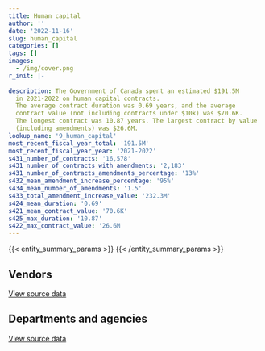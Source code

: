 ```yaml
---
title: Human capital
author: ''
date: '2022-11-16'
slug: human_capital
categories: []
tags: []
images:
  - /img/cover.png
r_init: |-
  
description: The Government of Canada spent an estimated $191.5M
  in 2021-2022 on human capital contracts.
  The average contract duration was 0.69 years, and the average
  contract value (not including contracts under $10k) was $70.6K.
  The longest contract was 10.87 years. The largest contract by value
  (including amendments) was $26.6M.
lookup_name: '9_human_capital'
most_recent_fiscal_year_total: '191.5M'
most_recent_fiscal_year_year: '2021-2022'
s431_number_of_contracts: '16,578'
s431_number_of_contracts_with_amendments: '2,183'
s431_number_of_contracts_amendments_percentage: '13%'
s432_mean_amendment_increase_percentage: '95%'
s434_mean_number_of_amendments: '1.5'
s433_total_amendment_increase_value: '232.3M'
s424_mean_duration: '0.69'
s421_mean_contract_value: '70.6K'
s425_max_duration: '10.87'
s422_max_contract_value: '26.6M'
---
```


<script src="/rmarkdown-libs/htmlwidgets/htmlwidgets.js"></script>
<link href="/rmarkdown-libs/datatables-css/datatables-crosstalk.css" rel="stylesheet" />
<script src="/rmarkdown-libs/datatables-binding/datatables.js"></script>
<script src="/rmarkdown-libs/jquery/jquery-3.6.0.min.js"></script>
<link href="/rmarkdown-libs/dt-core-bootstrap/css/dataTables.bootstrap.min.css" rel="stylesheet" />
<link href="/rmarkdown-libs/dt-core-bootstrap/css/dataTables.bootstrap.extra.css" rel="stylesheet" />
<script src="/rmarkdown-libs/dt-core-bootstrap/js/jquery.dataTables.min.js"></script>
<script src="/rmarkdown-libs/dt-core-bootstrap/js/dataTables.bootstrap.min.js"></script>
<link href="/rmarkdown-libs/crosstalk/css/crosstalk.min.css" rel="stylesheet" />
<script src="/rmarkdown-libs/crosstalk/js/crosstalk.min.js"></script>
<script src="/rmarkdown-libs/htmlwidgets/htmlwidgets.js"></script>
<link href="/rmarkdown-libs/datatables-css/datatables-crosstalk.css" rel="stylesheet" />
<script src="/rmarkdown-libs/datatables-binding/datatables.js"></script>
<script src="/rmarkdown-libs/jquery/jquery-3.6.0.min.js"></script>
<link href="/rmarkdown-libs/dt-core-bootstrap/css/dataTables.bootstrap.min.css" rel="stylesheet" />
<link href="/rmarkdown-libs/dt-core-bootstrap/css/dataTables.bootstrap.extra.css" rel="stylesheet" />
<script src="/rmarkdown-libs/dt-core-bootstrap/js/jquery.dataTables.min.js"></script>
<script src="/rmarkdown-libs/dt-core-bootstrap/js/dataTables.bootstrap.min.js"></script>
<link href="/rmarkdown-libs/crosstalk/css/crosstalk.min.css" rel="stylesheet" />
<script src="/rmarkdown-libs/crosstalk/js/crosstalk.min.js"></script>

{{< entity_summary_params >}}
{{< /entity_summary_params >}}

## Vendors

<div id="htmlwidget-1" style="width:100%;height:auto;" class="datatables html-widget"></div>
<script type="application/json" data-for="htmlwidget-1">{"x":{"style":"bootstrap","filter":"none","vertical":false,"data":[["<a href=\"/vendors/73719_newfoundland_labrador/\">73719 Newfoundland Labrador<\/a>","<a href=\"/vendors/abb/\">ABB<\/a>","<a href=\"/vendors/abco_industries/\">ABCO Industries<\/a>","<a href=\"/vendors/accenture/\">Accenture<\/a>","<a href=\"/vendors/acosys_consulting_services/\">Acosys Consulting Services<\/a>","<a href=\"/vendors/adga_group/\">ADGA Group<\/a>","<a href=\"/vendors/adobe/\">Adobe<\/a>","<a href=\"/vendors/adp_canada/\">ADP Canada<\/a>","<a href=\"/vendors/advanced_chippewa_technologies/\">Advanced Chippewa Technologies<\/a>","<a href=\"/vendors/agilent/\">Agilent<\/a>","<a href=\"/vendors/algonquin_college/\">Algonquin College<\/a>","<a href=\"/vendors/altis_human_resources/\">Altis Human Resources<\/a>","<a href=\"/vendors/amazon/\">Amazon<\/a>","<a href=\"/vendors/american_bureau_of_shipping/\">American Bureau of Shipping<\/a>","<a href=\"/vendors/american_chemical_society/\">American Chemical Society<\/a>","<a href=\"/vendors/amtek_engineering/\">Amtek Engineering<\/a>","<a href=\"/vendors/aon_reed_stenhouse/\">Aon Reed Stenhouse<\/a>","<a href=\"/vendors/applied_electonics/\">Applied Electonics<\/a>","<a href=\"/vendors/aqua_lung_canada/\">Aqua Lung Canada<\/a>","<a href=\"/vendors/artemp_personnel_services/\">Artemp Personnel Services<\/a>","<a href=\"/vendors/atco/\">ATCO<\/a>","<a href=\"/vendors/avi_spl/\">Avi Spl<\/a>","<a href=\"/vendors/babel_street/\">Babel Street<\/a>","<a href=\"/vendors/bae_systems/\">BAE Systems<\/a>","<a href=\"/vendors/banfield_seguin/\">Banfield Seguin<\/a>","<a href=\"/vendors/bdo_canada/\">BDO Canada<\/a>","<a href=\"/vendors/bell_canada/\">Bell Canada<\/a>","<a href=\"/vendors/bell_textron/\">Bell Textron<\/a>","<a href=\"/vendors/berlitz_canada/\">Berlitz Canada<\/a>","<a href=\"/vendors/beva_global_management/\">Beva Global Management<\/a>","<a href=\"/vendors/black_mcdonald/\">Black McDonald<\/a>","<a href=\"/vendors/bloomberg_finance_l_p/\">Bloomberg Finance L P<\/a>","<a href=\"/vendors/bluedot/\">BlueDot<\/a>","<a href=\"/vendors/bluedrop_training_simulation/\">Bluedrop Training Simulation<\/a>","<a href=\"/vendors/bmc_software_canada/\">BMC Software Canada<\/a>","<a href=\"/vendors/bmt_fleet_technology/\">BMT Fleet Technology<\/a>","<a href=\"/vendors/breckenhill/\">Breckenhill<\/a>","<a href=\"/vendors/c_core/\">C Core<\/a>","<a href=\"/vendors/cache_computer_consulting/\">Cache Computer Consulting<\/a>","<a href=\"/vendors/cae/\">CAE<\/a>","<a href=\"/vendors/calian/\">Calian<\/a>","<a href=\"/vendors/campbell_scientific_canada/\">Campbell Scientific Canada<\/a>","<a href=\"/vendors/canada_post/\">Canada Post<\/a>","<a href=\"/vendors/canadian_bureau_for_international_education/\">Canadian Bureau for International Education<\/a>","<a href=\"/vendors/canadian_corps_of_commissionaires/\">Canadian Corps of Commissionaires<\/a>","<a href=\"/vendors/canadian_helicopters/\">Canadian Helicopters<\/a>","<a href=\"/vendors/canadian_red_cross/\">Canadian Red Cross<\/a>","<a href=\"/vendors/canadian_standards_association/\">Canadian Standards Association<\/a>","<a href=\"/vendors/cansel_survey_equipment/\">Cansel Survey Equipment<\/a>","<a href=\"/vendors/carahsoft_technology/\">Carahsoft Technology<\/a>","<a href=\"/vendors/carleton_university/\">Carleton University<\/a>","<a href=\"/vendors/caron_professional_linguistic/\">Caron Professional Linguistic<\/a>","<a href=\"/vendors/cartel_communication_systems/\">Cartel Communication Systems<\/a>","<a href=\"/vendors/cbci_telecom/\">CBCI Telecom<\/a>","<a href=\"/vendors/cdw_canada/\">CDW Canada<\/a>","<a href=\"/vendors/cgi/\">CGI<\/a>","<a href=\"/vendors/charron_human_resources/\">Charron Human Resources<\/a>","<a href=\"/vendors/charter_telecom/\">Charter Telecom<\/a>","<a href=\"/vendors/chemical_abstracts_service/\">Chemical Abstracts Service<\/a>","<a href=\"/vendors/chu_sainte_justine/\">CHU Sainte Justine<\/a>","<a href=\"/vendors/chubb_edwards/\">Chubb Edwards<\/a>","<a href=\"/vendors/cima/\">CIMA<\/a>","<a href=\"/vendors/cision_canada/\">Cision Canada<\/a>","<a href=\"/vendors/cistel_technology/\">Cistel Technology<\/a>","<a href=\"/vendors/citrix/\">Citrix<\/a>","<a href=\"/vendors/click_networks/\">Click Networks<\/a>","<a href=\"/vendors/closereach/\">CloseReach<\/a>","<a href=\"/vendors/colt_canada/\">Colt Canada<\/a>","<a href=\"/vendors/communitech/\">Communitech<\/a>","<a href=\"/vendors/commvault_systems/\">Commvault Systems<\/a>","<a href=\"/vendors/conference_board_of_canada/\">Conference Board of Canada<\/a>","<a href=\"/vendors/contract_community/\">Contract Community<\/a>","<a href=\"/vendors/controls_equipment/\">Controls Equipment<\/a>","<a href=\"/vendors/convergint_technologies/\">Convergint Technologies<\/a>","<a href=\"/vendors/conversart_consulting/\">Conversart Consulting<\/a>","<a href=\"/vendors/cossette_communications/\">Cossette Communications<\/a>","<a href=\"/vendors/cpcs_transcom/\">CPCS Transcom<\/a>","<a href=\"/vendors/ctoms/\">CTOMS<\/a>","<a href=\"/vendors/cummins_canada/\">Cummins Canada<\/a>","<a href=\"/vendors/dalhousie_university/\">Dalhousie University<\/a>","<a href=\"/vendors/dare_human_resources/\">Dare Human Resources<\/a>","<a href=\"/vendors/dasco_equipment/\">DASCO Equipment<\/a>","<a href=\"/vendors/data_centre_intelligence/\">Data Centre Intelligence<\/a>","<a href=\"/vendors/datum_marine_services/\">Datum Marine Services<\/a>","<a href=\"/vendors/dell_computer/\">Dell Computer<\/a>","<a href=\"/vendors/deloitte/\">Deloitte<\/a>","<a href=\"/vendors/dillon_consulting/\">Dillon Consulting<\/a>","<a href=\"/vendors/dmti_spatial/\">Dmti Spatial<\/a>","<a href=\"/vendors/donna_cona/\">Donna Cona<\/a>","<a href=\"/vendors/dss_marine/\">DSS Marine<\/a>","<a href=\"/vendors/dynamic_personnel_consultants/\">Dynamic Personnel Consultants<\/a>","<a href=\"/vendors/eagle_professional_resources/\">Eagle Professional Resources<\/a>","<a href=\"/vendors/ebsco_canada/\">EBSCO Canada<\/a>","<a href=\"/vendors/ecole_de_langues_abce/\">Ecole De Langues Abce<\/a>","<a href=\"/vendors/ecole_de_langues_eagle/\">Ecole De Langues Eagle<\/a>","<a href=\"/vendors/ecole_de_langues_la_cite/\">Ecole De Langues La Cite<\/a>","<a href=\"/vendors/effigis_geo_solutions/\">Effigis Geo Solutions<\/a>","<a href=\"/vendors/ekos_research_associates/\">Ekos Research Associates<\/a>","<a href=\"/vendors/elizabeth_fry_society/\">Elizabeth Fry Society<\/a>","<a href=\"/vendors/elsevier/\">Elsevier<\/a>","<a href=\"/vendors/emergency_medical_technology/\">Emergency Medical Technology<\/a>","<a href=\"/vendors/eperformance/\">Eperformance<\/a>","<a href=\"/vendors/ernst_young/\">Ernst Young<\/a>","<a href=\"/vendors/esri/\">ESRI<\/a>","<a href=\"/vendors/evaluation_personnel/\">Evaluation Personnel<\/a>","<a href=\"/vendors/evaluation_personnel_selection/\">Evaluation Personnel Selection<\/a>","<a href=\"/vendors/excel_human_resources/\">Excel Human Resources<\/a>","<a href=\"/vendors/exit_certified/\">Exit Certified<\/a>","<a href=\"/vendors/exp_services/\">EXP Services<\/a>","<a href=\"/vendors/factiva/\">Factiva<\/a>","<a href=\"/vendors/fast_forward_french/\">Fast Forward French<\/a>","<a href=\"/vendors/fast_track_staffing/\">Fast Track Staffing<\/a>","<a href=\"/vendors/ference_company_consulting/\">Ference Company Consulting<\/a>","<a href=\"/vendors/finning_international/\">Finning International<\/a>","<a href=\"/vendors/first_air/\">First Air<\/a>","<a href=\"/vendors/flightsafety_canada/\">FlightSafety Canada<\/a>","<a href=\"/vendors/fmc_professionals/\">FMC Professionals<\/a>","<a href=\"/vendors/forrest_green_consulting/\">Forrest Green Consulting<\/a>","<a href=\"/vendors/forrester_research/\">Forrester Research<\/a>","<a href=\"/vendors/frequentis_canada/\">Frequentis Canada<\/a>","<a href=\"/vendors/gartner/\">Gartner<\/a>","<a href=\"/vendors/gc_strategies/\">GC Strategies<\/a>","<a href=\"/vendors/general_electric_canada/\">General Electric Canada<\/a>","<a href=\"/vendors/genome_quebec/\">Genome Quebec<\/a>","<a href=\"/vendors/ghd/\">GHD<\/a>","<a href=\"/vendors/glencairn_educational_services/\">Glencairn Educational Services<\/a>","<a href=\"/vendors/global_knowledge/\">Global Knowledge<\/a>","<a href=\"/vendors/globe_and_mail/\">Globe and Mail<\/a>","<a href=\"/vendors/golder_associates/\">Golder Associates<\/a>","<a href=\"/vendors/government_of_alberta/\">Government of Alberta<\/a>","<a href=\"/vendors/graybridge_international_consulting/\">Graybridge International Consulting<\/a>","<a href=\"/vendors/griffon_hoverwork/\">Griffon Hoverwork<\/a>","<a href=\"/vendors/groupe_edgenda/\">Groupe Edgenda<\/a>","<a href=\"/vendors/halpenny_insurance_brokers/\">Halpenny Insurance Brokers<\/a>","<a href=\"/vendors/hawboldt_industries/\">Hawboldt Industries<\/a>","<a href=\"/vendors/hdp_group/\">Hdp Group<\/a>","<a href=\"/vendors/hemmera_envirochem/\">Hemmera Envirochem<\/a>","<a href=\"/vendors/hercules_slr/\">Hercules SLR<\/a>","<a href=\"/vendors/holland_college/\">Holland College<\/a>","<a href=\"/vendors/homewood_health/\">Homewood Health<\/a>","<a href=\"/vendors/horizant/\">Horizant<\/a>","<a href=\"/vendors/howard_house_association_of_cape_breton/\">Howard House Association of Cape Breton<\/a>","<a href=\"/vendors/hypertec/\">Hypertec<\/a>","<a href=\"/vendors/ibiska_telecom/\">Ibiska Telecom<\/a>","<a href=\"/vendors/ibm_canada/\">IBM Canada<\/a>","<a href=\"/vendors/ihs_global/\">IHS Global<\/a>","<a href=\"/vendors/iic_technologies/\">IIC Technologies<\/a>","<a href=\"/vendors/illumina_canada/\">Illumina Canada<\/a>","<a href=\"/vendors/imtech_marine_canada/\">Imtech Marine Canada<\/a>","<a href=\"/vendors/info_tech_research_group/\">Info Tech Research Group<\/a>","<a href=\"/vendors/innovasea_marine_systems_canada/\">Innovasea Marine Systems Canada<\/a>","<a href=\"/vendors/institute_on_governance/\">Institute On Governance<\/a>","<a href=\"/vendors/instrux_media/\">Instrux Media<\/a>","<a href=\"/vendors/ipss/\">IPSS<\/a>","<a href=\"/vendors/iqvia/\">Iqvia<\/a>","<a href=\"/vendors/isomass_scientific/\">Isomass Scientific<\/a>","<a href=\"/vendors/it_net_consultants/\">IT NET Consultants<\/a>","<a href=\"/vendors/itex/\">ITEX<\/a>","<a href=\"/vendors/jankel_tactical_systems/\">Jankel Tactical Systems<\/a>","<a href=\"/vendors/jasco_applied_sciences_canada/\">JASCO Applied Sciences Canada<\/a>","<a href=\"/vendors/javelin_technologies/\">Javelin Technologies<\/a>","<a href=\"/vendors/john_howard_society/\">John Howard Society<\/a>","<a href=\"/vendors/john_wiley_sons/\">John Wiley Sons<\/a>","<a href=\"/vendors/jones_lang_lasalle/\">Jones Lang Lasalle<\/a>","<a href=\"/vendors/jumping_elephants/\">Jumping Elephants<\/a>","<a href=\"/vendors/keysight_technologies_canada/\">Keysight Technologies Canada<\/a>","<a href=\"/vendors/kf_aerospace/\">KF Aerospace<\/a>","<a href=\"/vendors/knowledge_circle/\">Knowledge Circle<\/a>","<a href=\"/vendors/kongsberg/\">Kongsberg<\/a>","<a href=\"/vendors/kontzamanis_graumann_smith/\">Kontzamanis Graumann Smith<\/a>","<a href=\"/vendors/korn_ferry_ca/\">Korn Ferry Ca<\/a>","<a href=\"/vendors/kpmg/\">KPMG<\/a>","<a href=\"/vendors/l3harris/\">L3Harris<\/a>","<a href=\"/vendors/language_research_development_group/\">Language Research Development Group<\/a>","<a href=\"/vendors/lansdowne_technologies/\">Lansdowne Technologies<\/a>","<a href=\"/vendors/lean_agility/\">Lean Agility<\/a>","<a href=\"/vendors/les_enquetes_henri/\">Les Enquetes Henri<\/a>","<a href=\"/vendors/levitt_safety/\">Levitt Safety<\/a>","<a href=\"/vendors/lexisnexis_canada/\">LexisNexis Canada<\/a>","<a href=\"/vendors/linovati/\">Linovati<\/a>","<a href=\"/vendors/lowe_martin_company/\">Lowe Martin Company<\/a>","<a href=\"/vendors/lumina_it/\">Lumina IT<\/a>","<a href=\"/vendors/m_d_charlton/\">M D Charlton<\/a>","<a href=\"/vendors/macdonald_dettwiler_and_associates/\">MacDonald Dettwiler and Associates<\/a>","<a href=\"/vendors/magnet_forensics/\">Magnet Forensics<\/a>","<a href=\"/vendors/makwa_resourcing/\">Makwa Resourcing<\/a>","<a href=\"/vendors/malatest/\">Malatest<\/a>","<a href=\"/vendors/manpower_services_canada/\">Manpower Services Canada<\/a>","<a href=\"/vendors/manulife/\">Manulife<\/a>","<a href=\"/vendors/markido/\">Markido<\/a>","<a href=\"/vendors/maxsys_staffing_and_consulting/\">Maxsys Staffing and Consulting<\/a>","<a href=\"/vendors/mcelhanney_associates/\">McElhanney Associates<\/a>","<a href=\"/vendors/mcgill_university/\">Mcgill University<\/a>","<a href=\"/vendors/mcmaster_university/\">Mcmaster University<\/a>","<a href=\"/vendors/medavie/\">Medavie<\/a>","<a href=\"/vendors/media_q/\">Media Q<\/a>","<a href=\"/vendors/meltwater/\">Meltwater<\/a>","<a href=\"/vendors/mercer_canada/\">Mercer Canada<\/a>","<a href=\"/vendors/mgis/\">MGIS<\/a>","<a href=\"/vendors/microsoft_canada/\">Microsoft Canada<\/a>","<a href=\"/vendors/millbrook_tactical/\">Millbrook Tactical<\/a>","<a href=\"/vendors/mindwire_systems/\">Mindwire Systems<\/a>","<a href=\"/vendors/mirems/\">Mirems<\/a>","<a href=\"/vendors/mishkumi_technologies/\">Mishkumi Technologies<\/a>","<a href=\"/vendors/mnp/\">MNP<\/a>","<a href=\"/vendors/mobility_lab/\">Mobility Lab<\/a>","<a href=\"/vendors/morneau_shepell/\">Morneau Shepell<\/a>","<a href=\"/vendors/morrison_hershfield/\">Morrison Hershfield<\/a>","<a href=\"/vendors/motorola_solutions_canada/\">Motorola Solutions Canada<\/a>","<a href=\"/vendors/national_test_pilot_school/\">National Test Pilot School<\/a>","<a href=\"/vendors/naut_mawt_tribal_council/\">Naut’sa mawt Tribal Council<\/a>","<a href=\"/vendors/nav_canada/\">NAV Canada<\/a>","<a href=\"/vendors/newfound_recruiting/\">Newfound Recruiting<\/a>","<a href=\"/vendors/nielsen/\">Nielsen<\/a>","<a href=\"/vendors/nisha_techonologies/\">Nisha Techonologies<\/a>","<a href=\"/vendors/northern_micro/\">Northern Micro<\/a>","<a href=\"/vendors/nuix_north_america/\">Nuix North America<\/a>","<a href=\"/vendors/numeris/\">Numeris<\/a>","<a href=\"/vendors/oclc_canada/\">Oclc Canada<\/a>","<a href=\"/vendors/open_geospatial_consortium/\">Open Geospatial Consortium<\/a>","<a href=\"/vendors/openframe_technologies/\">OpenFrame Technologies<\/a>","<a href=\"/vendors/opentext/\">OpenText<\/a>","<a href=\"/vendors/oracle_canada/\">Oracle Canada<\/a>","<a href=\"/vendors/orangutech/\">Orangutech<\/a>","<a href=\"/vendors/ottawa_convention_centre/\">Ottawa Convention Centre<\/a>","<a href=\"/vendors/oxford_economics_usa/\">Oxford Economics USA<\/a>","<a href=\"/vendors/oxford_university_press/\">Oxford University Press<\/a>","<a href=\"/vendors/phoenix_strategic_perspectives/\">Phoenix Strategic Perspectives<\/a>","<a href=\"/vendors/pitney_bowes/\">Pitney Bowes<\/a>","<a href=\"/vendors/planet_labs/\">Planet Labs<\/a>","<a href=\"/vendors/pleiad_canada/\">Pleiad Canada<\/a>","<a href=\"/vendors/pmg_technologies/\">PMG Technologies<\/a>","<a href=\"/vendors/portage_personnel/\">Portage Personnel<\/a>","<a href=\"/vendors/postmedia_network/\">Postmedia Network<\/a>","<a href=\"/vendors/pra/\">PRA<\/a>","<a href=\"/vendors/pricewaterhouse_coopers/\">Pricewaterhouse Coopers<\/a>","<a href=\"/vendors/primex_project_management/\">PRIMEX Project Management<\/a>","<a href=\"/vendors/promaxis/\">Promaxis<\/a>","<a href=\"/vendors/proquest/\">ProQuest<\/a>","<a href=\"/vendors/prosci_canada/\">Prosci Canada<\/a>","<a href=\"/vendors/protak_consulting_group/\">Protak Consulting Group<\/a>","<a href=\"/vendors/purelogic/\">PureLogic<\/a>","<a href=\"/vendors/qiagen/\">QIAGEN<\/a>","<a href=\"/vendors/qmr/\">QMR<\/a>","<a href=\"/vendors/quantum_management_services/\">Quantum Management Services<\/a>","<a href=\"/vendors/queen_s_university/\">Queen’s University<\/a>","<a href=\"/vendors/r_r_international_translation/\">R R International Translation<\/a>","<a href=\"/vendors/racerocks_3d/\">RaceRocks 3D<\/a>","<a href=\"/vendors/randstad/\">Randstad<\/a>","<a href=\"/vendors/raymond_chabot_grant_thornton/\">Raymond Chabot Grant Thornton<\/a>","<a href=\"/vendors/raytheon/\">Raytheon<\/a>","<a href=\"/vendors/redwood_performance_group/\">Redwood Performance Group<\/a>","<a href=\"/vendors/rehab/\">Rehab<\/a>","<a href=\"/vendors/reparations_navales_et_industrielles_ocean/\">Reparations Navales et Industrielles Ocean<\/a>","<a href=\"/vendors/rhea/\">RHEA<\/a>","<a href=\"/vendors/robert_allan/\">Robert Allan<\/a>","<a href=\"/vendors/rosborough_boats/\">Rosborough Boats<\/a>","<a href=\"/vendors/s_p_global_market_intelligence/\">S P Global Market Intelligence<\/a>","<a href=\"/vendors/saab/\">Saab<\/a>","<a href=\"/vendors/saba_software/\">Saba Software<\/a>","<a href=\"/vendors/samson_associes/\">Samson Associes<\/a>","<a href=\"/vendors/sap/\">SAP<\/a>","<a href=\"/vendors/sas_institute/\">SAS Institute<\/a>","<a href=\"/vendors/sdl_international_canada/\">SDL International Canada<\/a>","<a href=\"/vendors/securekey_technologies/\">SecureKey Technologies<\/a>","<a href=\"/vendors/siemens/\">Siemens<\/a>","<a href=\"/vendors/simplex_grinnell/\">Simplex Grinnell<\/a>","<a href=\"/vendors/skillsoft_canada/\">Skillsoft Canada<\/a>","<a href=\"/vendors/smiths_detection/\">Smiths Detection<\/a>","<a href=\"/vendors/snap_on_tools/\">Snap On Tools<\/a>","<a href=\"/vendors/snc_lavalin/\">SNC Lavalin<\/a>","<a href=\"/vendors/softchoice/\">Softchoice<\/a>","<a href=\"/vendors/softsim_technologies/\">Softsim Technologies<\/a>","<a href=\"/vendors/st_john_ambulance/\">St John Ambulance<\/a>","<a href=\"/vendors/st_joseph_print_group/\">St Joseph Print Group<\/a>","<a href=\"/vendors/st_leonards_house_windsor/\">St Leonard’s House Windsor<\/a>","<a href=\"/vendors/st_ops_tactical_training_canada/\">St Ops Tactical Training Canada<\/a>","<a href=\"/vendors/stantec/\">Stantec<\/a>","<a href=\"/vendors/stops_tactical_training/\">Stops Tactical Training<\/a>","<a href=\"/vendors/stratos/\">Stratos<\/a>","<a href=\"/vendors/synersolutions_technologies/\">SynerSolutions Technologies<\/a>","<a href=\"/vendors/systematix_solutions/\">Systematix Solutions<\/a>","<a href=\"/vendors/tag_hr/\">Tag HR<\/a>","<a href=\"/vendors/taylor_francis/\">Taylor Francis<\/a>","<a href=\"/vendors/teel_technologies_canada/\">Teel Technologies Canada<\/a>","<a href=\"/vendors/teledyne/\">Teledyne<\/a>","<a href=\"/vendors/telus_canada/\">Telus Canada<\/a>","<a href=\"/vendors/tenaquip/\">Tenaquip<\/a>","<a href=\"/vendors/teramach_technologies/\">Teramach Technologies<\/a>","<a href=\"/vendors/testforce_systems/\">Testforce Systems<\/a>","<a href=\"/vendors/thales/\">Thales<\/a>","<a href=\"/vendors/the_aim_group/\">The AIM Group<\/a>","<a href=\"/vendors/the_boeing_company/\">The Boeing Company<\/a>","<a href=\"/vendors/the_halifax_computer_consulting_group/\">The Halifax Computer Consulting Group<\/a>","<a href=\"/vendors/the_it_broker/\">The IT Broker<\/a>","<a href=\"/vendors/the_right_door_consulting/\">The Right Door Consulting<\/a>","<a href=\"/vendors/the_university_of_western_ontario/\">The University of Western Ontario<\/a>","<a href=\"/vendors/the_vcan_group/\">The VCAN Group<\/a>","<a href=\"/vendors/thermo_fisher_scientific/\">Thermo Fisher Scientific<\/a>","<a href=\"/vendors/thomas_schmidt/\">Thomas Schmidt<\/a>","<a href=\"/vendors/thomson_reuters/\">Thomson Reuters<\/a>","<a href=\"/vendors/toromont/\">Toromont<\/a>","<a href=\"/vendors/toronto_metropolitan_university/\">Toronto Metropolitan University<\/a>","<a href=\"/vendors/ultra_electronics/\">Ultra Electronics<\/a>","<a href=\"/vendors/united_rentals/\">United Rentals<\/a>","<a href=\"/vendors/united_states_department_of_the_air_force/\">United States Department of the Air Force<\/a>","<a href=\"/vendors/united_states_department_of_the_army/\">United States Department of the Army<\/a>","<a href=\"/vendors/united_states_department_of_the_navy/\">United States Department of the Navy<\/a>","<a href=\"/vendors/universite_de_montreal/\">Universite De Montreal<\/a>","<a href=\"/vendors/universite_de_sherbrooke/\">Universite De Sherbrooke<\/a>","<a href=\"/vendors/universite_laval/\">Universite Laval<\/a>","<a href=\"/vendors/universite_sainte_anne/\">Universite Sainte Anne<\/a>","<a href=\"/vendors/university_of_alberta/\">University of Alberta<\/a>","<a href=\"/vendors/university_of_british_columbia/\">University of British Columbia<\/a>","<a href=\"/vendors/university_of_calgary/\">University of Calgary<\/a>","<a href=\"/vendors/university_of_guelph/\">University of Guelph<\/a>","<a href=\"/vendors/university_of_manitoba/\">University of Manitoba<\/a>","<a href=\"/vendors/university_of_new_brunswick/\">University of New Brunswick<\/a>","<a href=\"/vendors/university_of_ottawa/\">University of Ottawa<\/a>","<a href=\"/vendors/university_of_regina/\">University of Regina<\/a>","<a href=\"/vendors/university_of_saskatchewan/\">University of Saskatchewan<\/a>","<a href=\"/vendors/university_of_toronto/\">University of Toronto<\/a>","<a href=\"/vendors/university_of_western_ontario/\">University of Western Ontario<\/a>","<a href=\"/vendors/vaisala_canada/\">Vaisala Canada<\/a>","<a href=\"/vendors/valcom_consulting/\">Valcom Consulting<\/a>","<a href=\"/vendors/vancouver_fraser_port_authority/\">Vancouver Fraser Port Authority<\/a>","<a href=\"/vendors/veritaaq_technology_house/\">Veritaaq Technology House<\/a>","<a href=\"/vendors/vfa_canada/\">VFA Canada<\/a>","<a href=\"/vendors/via_travail/\">Via Travail<\/a>","<a href=\"/vendors/vidcruiter/\">Vidcruiter<\/a>","<a href=\"/vendors/wajax/\">Wajax<\/a>","<a href=\"/vendors/wartsila/\">Wartsila<\/a>","<a href=\"/vendors/waters/\">Waters<\/a>","<a href=\"/vendors/westjet/\">Westjet<\/a>","<a href=\"/vendors/wolters_kluwer/\">Wolters Kluwer<\/a>","<a href=\"/vendors/wood/\">Wood<\/a>","<a href=\"/vendors/wood_canada/\">Wood Canada<\/a>","<a href=\"/vendors/wood_environment_infrastructure/\">Wood Environment Infrastructure<\/a>","<a href=\"/vendors/wood_mackenzie/\">Wood Mackenzie<\/a>","<a href=\"/vendors/workdynamics_technologies/\">WorkDynamics Technologies<\/a>","<a href=\"/vendors/wpp_group_canada_communications/\">WPP Group Canada Communications<\/a>","<a href=\"/vendors/xerox/\">Xerox<\/a>","<a href=\"/vendors/xpert_solutions_technologiques/\">Xpert Solutions Technologiques<\/a>","<a href=\"/vendors/zernam_enterprise/\">Zernam Enterprise<\/a>"],[null,null,null,24860,null,null,11299.72,3797170.66,null,244598.89,221580.5,414707.66,null,3322.98,7514.44,300399.22,9469.95,null,18028.64,342272.08,null,null,null,null,24973,13779.22,null,4427,422495.74,7294.88,26572,411335.33,null,null,22350.18,159331.98,9596.31,null,49910.65,1616609.87,8009678.76,23665.29,12484.89,26669.7,null,221699.83,180713.56,46711.66,7320.39,65836.44,101025.06,131146.27,null,6543.5,null,9280.81,12540,null,null,null,6025.59,null,146913.63,null,null,47108.29,21021.39,null,25000,15176.7,317228.89,62604.68,294869.88,null,22024.95,null,82804.14,442244.93,25000,129594.83,98978.1,15750,null,737875.96,null,296003.97,null,null,24012.5,18400,621849.86,null,1137692.06,1923607.85,314588.01,3137980.55,21525,58417.12,9246.4,588479.3,1555479.87,90087.86,827668.85,56749.87,null,null,212451.6,511201.46,39971.06,569901.53,1481668.77,137166.39,null,null,21000,4371961.42,null,1505509.07,null,466660.53,1829390.25,24860,null,null,11497.5,3094184.16,2087355.66,25815.65,null,null,12949407.11,32579.64,504411.74,null,null,31837.76,null,null,null,17303.43,10452.5,36176.94,null,74486.14,99524.63,332543.51,17841.24,34125,19303.43,351961.69,null,252796.83,434865.36,68793.26,301242.3,17718.75,null,13058.12,null,44635,14532.65,76155.66,null,null,24521,10002.76,null,820542.95,40796.28,36604.76,null,79635.85,null,4437741.41,3985.66,259663.79,null,18713.46,249989.64,29809.5,null,6177.94,68921.27,10848,null,null,10650.25,null,2095618.83,13560,52100.4,null,257989.52,166424.96,3475290.25,101700,37029.34,null,26360.2,null,26091.1,37966.52,124913.43,16407.6,null,null,398162.82,null,50708.66,7955341.01,null,5132.42,null,null,11625.35,null,null,1010288.79,9689.62,72739.4,null,null,null,null,113366.12,253358.74,null,null,11300,null,29124.64,1901247.6,null,null,23673.5,71372.34,147989.37,24245.62,217575.44,1319134.95,null,27207.98,3356.01,219515.22,7993.32,1106840.94,null,2125891.95,null,null,7471.03,173572.29,4662.55,null,null,null,null,1078645.93,null,755295.77,282174.17,null,677072.5,null,null,23575,2902.28,13995.49,25515.4,null,null,null,22416.16,357345.16,null,null,155674.4,111417.34,null,22436.17,33370.95,null,72176.48,78223.04,21000,51383.25,134701.3,null,77194.93,null,39359.23,null,420288.77,null,null,45967.41,180794.22,108442.73,11042.54,23569.88,1377024.2,54138.3,null,null,7655.28,2309992.12,141822.95,407344.16,18832.88,76538.08,105381.15,647433.28,245572.68,12465.75,221737.32,null,210776.09,null,435502.87,52244,null,48766.7,112204.61,34896.51,365432.43,null,null,null,323655.96,null,null,65379.9,29998.51,null,1169441.75,12820.39,null,726.43,201788.49,null,14371.88,null,null,null],[15688.14,null,null,null,null,null,33628.8,3807573.87,71901.81,36554.71,804651.83,365069.98,null,15592.45,49434.88,null,null,35643.68,2311.36,213112.28,257551.16,null,27420,null,null,16362.4,null,65333.83,767042.64,24721.54,null,581504.96,null,2506679.07,null,159768.51,null,39889,11526,1628435.86,1393921.59,null,12965.83,16453,null,713543.79,60267.55,null,7340.45,163023.56,98779.36,434539.09,10192.6,10658.52,72816.15,null,42023.38,null,19279.87,null,5477.81,null,172393.42,null,null,1086.74,24408,13800,null,null,336768.39,74411.56,359205.12,10735,79121.09,null,null,365377.98,null,31435.93,113206.2,65499.49,null,854618.67,43492.5,305830.22,null,90046.88,null,null,31333.11,null,1524640.72,2533381.64,425210.93,3683817.43,null,18677.33,4808.76,890574.04,1559741.45,52351.9,848078.98,141135.12,1415.03,null,549491.98,603785.96,null,734629.79,1995086.31,223880.18,40768.63,33335,15000,889302.5,25150.78,1509633.76,400839.57,null,2597823.75,null,31279.98,16426.6,null,1456162.75,1432220.24,23857.95,null,null,13746046.36,null,472139.59,null,28278.05,null,29000,null,null,null,10452.5,27256.6,15774.8,null,408367.54,371079.83,215250.28,48246.24,37383.45,246444.22,null,310788.95,465531.39,37290,214425.65,null,null,null,null,null,32899.1,67343.31,84903.17,null,null,null,18553.5,989869.55,349762.69,null,24679.2,25086,101324.3,6041079.79,null,247752.92,7580.39,37221.89,378714.44,16277.55,null,90627.87,66429.62,154528.73,17264.07,null,null,null,null,null,78472.2,24990,241688.8,272393.97,3523424.46,null,144950.1,null,26432.42,null,26162.58,51104.8,null,null,66839.5,7256.9,10706.75,null,71116.17,433025.18,null,null,null,6463.51,null,null,26800.9,465900.82,4061.68,72938.69,62091.34,13892.22,10147.4,null,19202.43,null,null,14618.58,1215.65,null,25651.43,null,11306.92,null,null,56195.07,172079.52,119945.05,275937.81,1771640.82,null,53965.99,null,210874.57,null,2073944.85,null,2903225.81,null,null,113933.16,null,43756.26,2197.09,null,18873.75,null,1308052.82,11295.21,757365.07,236145.82,17470.45,1854.99,null,13268.39,null,5010.54,50273.26,null,null,null,135242.02,null,50244.12,null,24998.99,395930.67,92745.67,null,15198.5,null,null,134778.54,null,16441.5,84187.04,58867.7,null,null,null,48629.16,34207.3,646326.43,39324,null,186140.98,158938.86,140300.36,46010.6,null,1651082.67,70308.15,null,null,11748.72,1601204.86,142211.51,408460.17,null,33592.2,250199.71,967777.34,93457.25,94495.9,265067.34,24921,398490.83,null,1259680.63,51647.21,null,160508.99,347224.95,11256,247494.53,10000,null,null,508037.69,null,null,null,49436.19,null,1198088.54,5374.03,null,258454.4,null,null,null,3408.18,18403.36,53755],[28207.74,null,null,24860,null,10429.29,null,3797170.66,67095.91,null,278307.3,257316.97,147168,null,65983.22,null,null,141885.6,null,252581.53,174069.06,null,null,67460.29,null,38853.56,362299.98,null,886374.75,88998.61,null,331404.67,39550,3363742.13,null,159331.98,null,null,null,1625673.71,843580.24,null,25031.91,20000,25001.42,3170892.93,null,null,null,10970.84,40519.03,746646.44,null,25613.03,241484.05,37534.25,14928.62,null,null,127202.49,null,null,105819.76,null,11087.96,23908.27,56952,null,null,null,358835.62,66032.93,null,null,95527.36,12430,null,174956.67,null,61332.8,112896.9,67500.84,111066.49,852283.64,94225.17,315680.12,84765.32,null,19453.02,null,null,42443,1382460.86,1236751.55,797932.67,2869202.84,null,null,4795.62,1725229.28,1555479.87,null,811192.8,10069.17,40100.05,7675.85,226194.47,382525.06,null,501245.17,1668108.12,47733.44,27031.37,null,null,863993.23,null,1505509.07,274024.27,null,8234115.18,null,null,null,null,1452184.16,1086404.37,19109.06,3943.41,255162.76,14129048.64,null,493277.66,17458.21,560847.99,null,94420.81,42000,null,null,null,null,null,13035.07,156054.27,70355.25,468825.84,null,null,354013.69,null,249171.71,460515.74,17470.57,240868.64,null,null,null,null,20475,14916,39972.57,null,24776.57,null,43391.46,null,1023909.7,null,null,42318.5,1508827.31,null,5862810.69,8240.1,139460.91,10164.61,22547.44,358438.51,null,null,83943.16,null,22304.78,null,null,null,97654.88,null,null,26157.4,null,359505.96,431100.7,3513797.62,null,444429.73,null,17621.62,null,16853.44,39190.54,null,null,null,29306.69,27714.37,null,null,null,null,3880.72,null,26134.89,null,14280,null,890424.64,null,72739.4,47049.63,22328.8,2095.8,null,271714.42,72310,null,null,10084.35,null,106690.64,null,47443.61,54795.66,null,29014.22,171609.35,78261.66,330304.07,3001243.72,null,24999.99,null,266438.34,null,2996540.19,null,null,null,null,null,null,43636.71,12659.43,null,null,null,1726590.64,null,755295.77,209874.98,42921.9,324317.01,10887.52,65831.61,null,4996.85,27683.88,null,35600.06,11582.5,22258.02,null,54586.28,null,null,227806.87,115882.08,48850.2,34390.14,null,14333.33,null,null,17077.5,95665.76,null,24808.02,null,null,24999.89,59903.59,null,null,null,57122.21,256757.34,21508.71,null,null,1289706.01,8030.56,36373.81,null,null,1563072.05,141822.95,407344.16,null,369541.44,299657.38,925604.17,111863.47,73187.17,726340.05,null,314764.35,39700,1331672.57,52239.05,58178.08,404587.37,208324.81,null,625123.04,null,null,null,442588.18,83027.26,1397.65,null,null,14336.7,1194621.09,null,null,28579.55,null,null,null,4641.74,null,null],[12596.88,12893.3,31544.5,24860,52441.42,30453.52,null,3797170.66,null,43952.3,1333783.29,586260.86,179361,null,66229.28,null,null,null,27720,29498.75,null,9734.05,null,null,null,null,null,33674,842474.72,106627.91,null,1147501.48,null,866278.8,null,39723.86,null,null,null,1792761.57,1565211.55,null,22066.45,null,67596.43,2995048.64,null,13262.83,null,471565.52,33391.5,1226763.15,null,19159.15,null,12465.75,13831.2,264478.08,null,127202.49,null,38605.74,135033.6,27147.53,24727.12,null,49693.81,null,7052.64,null,359390.95,null,null,null,13560,null,null,163067.96,null,287296.85,13918.8,null,44139.21,852283.64,65722.23,375472.84,null,null,7340.76,null,null,20326,1260840.75,1864423.79,1220263.32,2712542.91,null,null,2010.22,451550.94,1363708.38,null,3208985.3,57524.16,null,78802.82,110532.02,273286.9,null,660092.09,2967324.43,126642.78,null,null,null,821021.56,null,1505509.07,690129.23,null,8324898.49,null,null,null,null,1205465,1057055.07,28957.66,15392.02,282158.03,15338916.71,null,1052543.61,59002.28,null,null,69391,10350,19985.61,null,null,null,null,62817.23,null,10448.12,148018.77,null,null,522457.49,22770,544646.17,434865.36,22030.49,1165804.57,null,38900.25,null,623148.05,null,13424.4,28826.7,527517.27,29579.66,43505,null,null,1265283.31,null,null,50813.84,2220653.1,null,7495397.88,15113.75,170429.99,null,15173.1,529062.28,null,74707.5,57114,null,48768.64,null,34727,null,null,null,null,18337.08,null,417362.65,428696.17,3787191.47,null,361243.18,5050.17,null,68993.28,34602.34,10096.98,null,null,67800,null,42351.52,58336.25,148214.24,null,109828.32,27332.26,34271,90551.49,null,null,null,1151420.01,null,75955.93,85558.03,null,12103.71,25425,null,8612.55,55267,null,null,27324.45,109464.82,null,27609.58,10210.23,null,54141.74,171609.35,163333.51,277743.72,3654371.72,12208.08,18908.69,null,210064.79,null,3477215.11,61276.25,null,22541.62,33900,null,6243.88,14585.42,null,27637.12,null,49108.26,1091933.43,null,755295.77,660338.65,21976.02,460589.13,3510.83,null,null,2094.57,32811.57,23228.28,null,null,10746.89,133068.32,63534.5,3078.48,8823.29,143921.14,179386.84,null,72830.57,null,35666.67,59893.59,15455.48,null,103944.21,null,null,21696,9254.7,13503.02,128592.06,null,null,33617.5,92787.87,329908.82,null,160316.16,null,1340348.55,18020.23,39600,19901.56,null,1503470.72,106852.91,407344.16,116356.16,584633.67,318270.96,1543649.5,173922.73,62880,771868.71,null,328811.82,null,1716498.39,38051.31,127593.07,501458.06,214188.03,null,1056658.12,null,164110.89,26555,415939.99,67588.89,3129.7,null,11507.92,null,1210467.76,null,28744.25,null,null,475125.76,null,4641.74,null,203232.35]],"container":"<table class=\"table table-striped table-hover row-border order-column display\">\n  <thead>\n    <tr>\n      <th>Vendor<\/th>\n      <th>2018-2019<\/th>\n      <th>2019-2020<\/th>\n      <th>2020-2021<\/th>\n      <th>2021-2022<\/th>\n    <\/tr>\n  <\/thead>\n<\/table>","options":{"order":[[4,"desc"]],"pageLength":10,"autoWidth":true,"columnDefs":[{"targets":1,"render":"function(data, type, row, meta) {\n    return type !== 'display' ? data : DTWidget.formatCurrency(data, \"$\", 2, 3, \",\", \".\", true, null);\n  }"},{"targets":2,"render":"function(data, type, row, meta) {\n    return type !== 'display' ? data : DTWidget.formatCurrency(data, \"$\", 2, 3, \",\", \".\", true, null);\n  }"},{"targets":3,"render":"function(data, type, row, meta) {\n    return type !== 'display' ? data : DTWidget.formatCurrency(data, \"$\", 2, 3, \",\", \".\", true, null);\n  }"},{"targets":4,"render":"function(data, type, row, meta) {\n    return type !== 'display' ? data : DTWidget.formatCurrency(data, \"$\", 2, 3, \",\", \".\", true, null);\n  }"},{"width":"16%","targets":[1,2,3,4]},{"className":"dt-right","targets":[1,2,3,4]}],"orderClasses":false}},"evals":["options.columnDefs.0.render","options.columnDefs.1.render","options.columnDefs.2.render","options.columnDefs.3.render"],"jsHooks":[]}</script>
<p class="text-right">
<a href="https://github.com/GoC-Spending/contracts-data/tree/main/data/out/categories/9_human_capital/summary_by_fiscal_year_by_vendor.csv" class="source-data-link btn btn-link">View source data</a>
</p>

## Departments and agencies

<div id="htmlwidget-2" style="width:100%;height:auto;" class="datatables html-widget"></div>
<script type="application/json" data-for="htmlwidget-2">{"x":{"style":"bootstrap","filter":"none","vertical":false,"data":[["<a href=\"/departments/aafc-aac/\">Agriculture and Agri-Food Canada<\/a>","<a href=\"/departments/aandc-aadnc/\">Crown-Indigenous Relations and Northern Affairs Canada<\/a>","<a href=\"/departments/acoa-apeca/\">Atlantic Canada Opportunities Agency<\/a>","<a href=\"/departments/atssc-scdata/\">Administrative Tribunals Support Service of Canada<\/a>","<a href=\"/departments/cannor/\">Canadian Northern Economic Development Agency<\/a>","<a href=\"/departments/cas-satj/\">Courts Administration Service<\/a>","<a href=\"/departments/casdo-ocena/\">Accessibility Standards Canada<\/a>","<a href=\"/departments/cbsa-asfc/\">Canada Border Services Agency<\/a>","<a href=\"/departments/ccohs-cchst/\">Canadian Centre for Occupational Health and Safety<\/a>","<a href=\"/departments/ced-dec/\">Canada Economic Development for Quebec Regions<\/a>","<a href=\"/departments/cer-rec/\">Canada Energy Regulator<\/a>","<a href=\"/departments/cfia-acia/\">Canadian Food Inspection Agency<\/a>","<a href=\"/departments/cgc-ccg/\">Canadian Grain Commission<\/a>","<a href=\"/departments/chrc-ccdp/\">Canadian Human Rights Commission<\/a>","<a href=\"/departments/cic/\">Immigration, Refugees and Citizenship Canada<\/a>","<a href=\"/departments/cics-scic/\">Canadian Intergovernmental Conference Secretariat<\/a>","<a href=\"/departments/cihr-irsc/\">Canadian Institutes of Health Research<\/a>","<a href=\"/departments/cnsc-ccsn/\">Canadian Nuclear Safety Commission<\/a>","<a href=\"/departments/cpc-cpp/\">Civilian Review and Complaints Commission for the RCMP<\/a>","<a href=\"/departments/cra-arc/\">Canada Revenue Agency<\/a>","<a href=\"/departments/crtc/\">Canadian Radio-television and Telecommunications Commission<\/a>","<a href=\"/departments/csa-asc/\">Canadian Space Agency<\/a>","<a href=\"/departments/csc-scc/\">Correctional Service of Canada<\/a>","<a href=\"/departments/csps-efpc/\">Canada School of Public Service<\/a>","<a href=\"/departments/cta-otc/\">Canadian Transportation Agency<\/a>","<a href=\"/departments/dfatd-maecd/\">Global Affairs Canada<\/a>","<a href=\"/departments/dfo-mpo/\">Fisheries and Oceans Canada<\/a>","<a href=\"/departments/dnd-mdn/\">National Defence<\/a>","<a href=\"/departments/ec/\">Environment and Climate Change Canada<\/a>","<a href=\"/departments/elections/\">Elections Canada<\/a>","<a href=\"/departments/erc-cee/\">RCMP External Review Committee<\/a>","<a href=\"/departments/esdc-edsc/\">Employment and Social Development Canada<\/a>","<a href=\"/departments/fcac-acfc/\">Financial Consumer Agency of Canada<\/a>","<a href=\"/departments/feddevontario/\">Federal Economic Development Agency for Southern Ontario<\/a>","<a href=\"/departments/fin/\">Department of Finance Canada<\/a>","<a href=\"/departments/fintrac-canafe/\">Financial Transactions and Reports Analysis Centre of Canada<\/a>","<a href=\"/departments/fja-cmf/\">Office of the Commissioner for Federal Judicial Affairs Canada<\/a>","<a href=\"/departments/hc-sc/\">Health Canada<\/a>","<a href=\"/departments/iaac-aeic/\">Impact Assessment Agency of Canada<\/a>","<a href=\"/departments/ic/\">Innovation, Science and Economic Development Canada<\/a>","<a href=\"/departments/iic-iac/\">Invest in Canada<\/a>","<a href=\"/departments/ijc-cmi/\">International Joint Commission<\/a>","<a href=\"/departments/infc/\">Infrastructure Canada<\/a>","<a href=\"/departments/irb-cisr/\">Immigration and Refugee Board of Canada<\/a>","<a href=\"/departments/isc-sac/\">Indigenous Services Canada<\/a>","<a href=\"/departments/jus/\">Department of Justice Canada<\/a>","<a href=\"/departments/lac-bac/\">Library and Archives Canada<\/a>","<a href=\"/departments/mgerc-ceegm/\">Military Grievances External Review Committee<\/a>","<a href=\"/departments/mpcc-cppm/\">Military Police Complaints Commission of Canada<\/a>","<a href=\"/departments/nfb-onf/\">National Film Board<\/a>","<a href=\"/departments/nrc-cnrc/\">National Research Council Canada<\/a>","<a href=\"/departments/nrcan-rncan/\">Natural Resources Canada<\/a>","<a href=\"/departments/nserc-crsng/\">Natural Sciences and Engineering Research Council of Canada<\/a>","<a href=\"/departments/nsira-ossnr/\">National Security and Intelligence Review Agency<\/a>","<a href=\"/departments/oag-bvg/\">Office of the Auditor General of Canada<\/a>","<a href=\"/departments/oci-bec/\">The Correctional Investigator Canada<\/a>","<a href=\"/departments/ocl-cal/\">Office of the Commissioner of Lobbying of Canada<\/a>","<a href=\"/departments/ocol-clo/\">Office of the Commissioner of Official Languages<\/a>","<a href=\"/departments/oic-ci/\">Office of the Information Commissioner of Canada<\/a>","<a href=\"/departments/opc-cpvp/\">Office of the Privacy Commissioner of Canada<\/a>","<a href=\"/departments/osfi-bsif/\">Office of the Superintendent of Financial Institutions Canada<\/a>","<a href=\"/departments/osgg-bsgg/\">Office of the Secretary to the Governor General<\/a>","<a href=\"/departments/pbc-clcc/\">Parole Board of Canada<\/a>","<a href=\"/departments/pc/\">Parks Canada<\/a>","<a href=\"/departments/pch/\">Canadian Heritage<\/a>","<a href=\"/departments/pco-bcp/\">Privy Council Office<\/a>","<a href=\"/departments/phac-aspc/\">Public Health Agency of Canada<\/a>","<a href=\"/departments/pmprb-cepmb/\">Patented Medicine Prices Review Board Canada<\/a>","<a href=\"/departments/polar-polaire/\">Polar Knowledge Canada<\/a>","<a href=\"/departments/ppsc-sppc/\">Public Prosecution Service of Canada<\/a>","<a href=\"/departments/ps-sp/\">Public Safety Canada<\/a>","<a href=\"/departments/psc-cfp/\">Public Service Commission of Canada<\/a>","<a href=\"/departments/psic-ispc/\">Office of the Public Sector Integrity Commissioner of Canada<\/a>","<a href=\"/departments/pwgsc-tpsgc/\">Public Services and Procurement Canada<\/a>","<a href=\"/departments/rcmp-grc/\">Royal Canadian Mounted Police<\/a>","<a href=\"/departments/sirc-csars/\">Security Intelligence Review Committee<\/a>","<a href=\"/departments/ssc-spc/\">Shared Services Canada<\/a>","<a href=\"/departments/sshrc-crsh/\">Social Sciences and Humanities Research Council of Canada<\/a>","<a href=\"/departments/statcan/\">Statistics Canada<\/a>","<a href=\"/departments/swc-cfc/\">Status of Women Canada<\/a>","<a href=\"/departments/tbs-sct/\">Treasury Board of Canada Secretariat<\/a>","<a href=\"/departments/tc/\">Transport Canada<\/a>","<a href=\"/departments/tsb-bst/\">Transportation Safety Board of Canada<\/a>","<a href=\"/departments/vac-acc/\">Veterans Affairs Canada<\/a>","<a href=\"/departments/vrab-tacra/\">Veterans Review and Appeal Board<\/a>","<a href=\"/departments/wage/\">Department for Women and Gender Equality<\/a>","<a href=\"/departments/wd-deo/\">Western Economic Diversification Canada<\/a>"],[2458409.26,863781.04,168369.83,320293.72,15120,265103.07,null,1648617.18,null,68969.76,2165823.74,846779.08,170927.9,22146.86,1307737.2,21424.8,37742.81,1437030.68,87960.56,7447547.48,1435388.26,440746.64,7520157.01,1236918.73,145677.95,12878663.67,4705112.2,54035542.96,4249882.79,1492758.23,null,5742649.14,105006.45,110656.43,888549.29,354338.08,621849.84,4535459.18,156890.09,2018499.32,null,24570,444895.78,null,820579.73,847159.48,267581.29,null,10051,11497.5,1433217.46,5271120.07,360618.97,null,884412.82,null,null,60555.88,62285.51,171518,1791801.23,36936.72,46309.42,749321.06,496822.83,1168779.53,1101083.32,193662.43,null,121577.44,328411.43,221803.06,null,9217279.16,6704066.08,40000,4877936.21,34600,3695823.97,85168.13,2025313.97,3996380.21,66898.75,189786.63,58672.88,15412.19,341802.96],[2174046.93,1385118.6,195735.1,342318.97,165413.4,357797.13,null,1922742.46,18503.75,132811.83,1247958.53,756262.04,210754.32,47950.47,1613413.89,null,70205.22,1365489.3,201373.15,8202172.76,1130602.67,361067.28,6806056.46,1282053.28,138597.98,15896793.37,4837855.39,43710006.51,4689714.42,1125772.13,5249.66,5973390.66,271292.76,210492.06,1091145.28,145688.58,885731.66,4148955.68,91583.48,2061739.85,null,24375,465364,293823.41,1405231.55,975294.12,224225.89,21239.51,null,100527.57,1909352.53,7664786.63,534186.61,15901.95,1116005.7,null,null,27719.17,85005.53,121201.35,3063031.79,34617.6,184844.42,723617.28,687576.81,1228095.35,1273100.98,196886.09,24921,114342.39,249615.3,133504.77,131250.12,8259125.5,6532420.42,199000,6538031.63,21927.16,2525479.84,null,2149350.48,3504581.84,112801.59,912027.26,10490,176831.25,293571.29],[1249317.56,1031281.8,284968.02,212172.39,66627.04,312552.18,10920.07,1832574.98,null,72051.53,1169981.67,595473.44,199689,83522.21,1792745.62,null,18080,1522075.72,366557.39,8928818.5,1336870.74,507503.75,4547188.31,1192278.41,109787.62,15938364.94,4691062.99,39059481.69,4616619.29,666914.45,15864.34,6768133.5,480080.59,143657.26,1767637.3,47584.02,921757.85,3246420.18,110181.18,2402552.71,null,24375,379164.61,363407.95,1218620.1,1034932.81,147690.84,null,28806.8,20933.6,1511896.12,6817750.31,411052.01,360626.08,1498231.04,28250,null,18384.18,51675.78,179160.59,2469746.18,30274.74,48643.69,1087887.15,696113.81,685168.21,3288849.8,213671.3,null,252148.01,160706.63,155911.23,137299.6,8406100.6,5384113.73,null,11654753.96,24044.39,3014889.75,null,1711322.75,4622930.99,124125.65,638579.23,28653.07,113166.24,146428.45],[1522299.08,536499.06,575220.64,334882.34,79174.32,339417.8,101581.04,1783219.39,10680.76,11890.96,864194.97,1471404.94,219091.02,289461.4,2085322.32,null,196189.13,1482609.71,117288.17,10315706.59,1576874.1,742610.99,4500321.68,794426.1,174424.57,19027880.43,4635640.04,46002457.57,6452546.88,152918.77,4498.76,12308975.94,855472.74,64342.72,1583600.23,13117.35,1006199.69,4571333.69,180716.45,4389562.77,33031.8,21255.3,489875.93,658297.19,2448788.47,798305.42,77410.62,null,18217.75,63443.84,1187927.67,6053202.55,205042.02,18884.81,1550322.72,null,30899.85,42081.09,52552.99,170321.69,2286004.8,161628.05,151207.02,1373051.29,649680.27,720884.08,3229638.27,1321474.71,39578.25,294151.05,300575.81,220855.07,230804.16,7996823.67,5773071.83,null,10881581.12,26894,4174060.39,null,1349972.73,4109816.47,42214.57,642323.55,8884.43,123088.58,80536.39]],"container":"<table class=\"table table-striped table-hover row-border order-column display\">\n  <thead>\n    <tr>\n      <th>Department<\/th>\n      <th>2018-2019<\/th>\n      <th>2019-2020<\/th>\n      <th>2020-2021<\/th>\n      <th>2021-2022<\/th>\n    <\/tr>\n  <\/thead>\n<\/table>","options":{"order":[[4,"desc"]],"pageLength":10,"autoWidth":true,"columnDefs":[{"targets":1,"render":"function(data, type, row, meta) {\n    return type !== 'display' ? data : DTWidget.formatCurrency(data, \"$\", 2, 3, \",\", \".\", true, null);\n  }"},{"targets":2,"render":"function(data, type, row, meta) {\n    return type !== 'display' ? data : DTWidget.formatCurrency(data, \"$\", 2, 3, \",\", \".\", true, null);\n  }"},{"targets":3,"render":"function(data, type, row, meta) {\n    return type !== 'display' ? data : DTWidget.formatCurrency(data, \"$\", 2, 3, \",\", \".\", true, null);\n  }"},{"targets":4,"render":"function(data, type, row, meta) {\n    return type !== 'display' ? data : DTWidget.formatCurrency(data, \"$\", 2, 3, \",\", \".\", true, null);\n  }"},{"width":"16%","targets":[1,2,3,4]},{"className":"dt-right","targets":[1,2,3,4]}],"orderClasses":false}},"evals":["options.columnDefs.0.render","options.columnDefs.1.render","options.columnDefs.2.render","options.columnDefs.3.render"],"jsHooks":[]}</script>
<p class="text-right">
<a href="https://github.com/GoC-Spending/contracts-data/tree/main/data/out/categories/9_human_capital/summary_by_fiscal_year_by_department.csv" class="source-data-link btn btn-link">View source data</a>
</p>
